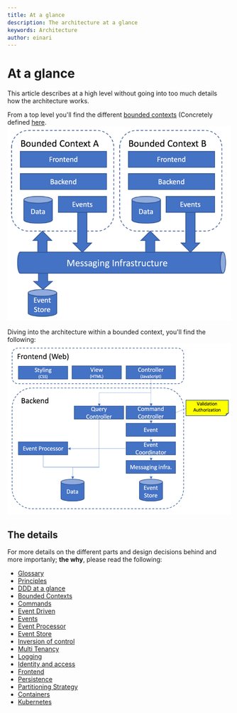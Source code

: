 ```yaml
---
title: At a glance
description: The architecture at a glance
keywords: Architecture
author: einari
---
```

# At a glance

This article describes at a high level without going into too much details how the architecture works.

From a top level you'll find the different [bounded contexts](./bounded_contexts.md) (Concretely defined [here](../Projects/index.md).
![](./images/top_level.png)

Diving into the architecture within a bounded context, you'll find the following:
![](./images/at_a_glance.png)

## The details

For more details on the different parts and design decisions behind and more importanly; **the why**, please read the following:

* [Glossary](./glossary.md)
* [Principles](./principles.md)
* [DDD at a glance](./ddd.md)
* [Bounded Contexts](./bounded_contexts.md)
* [Commands](./commands.md)
* [Event Driven](./event_driven.md)
* [Events](./events.md)
* [Event Processor](./event_processor.md)
* [Event Store](./event_store.md)
* [Inversion of control](./inversion_of_control.md)
* [Multi Tenancy](./multitenancy.md)
* [Logging](./logging.md)
* [Identity and access](./identity_and_access.md)
* [Frontend](./frontend.md)
* [Persistence](./persistence.md)
* [Partitioning Strategy](./partitioning_strategy.md)
* [Containers](./containers.md)
* [Kubernetes](./kubernetes.md)